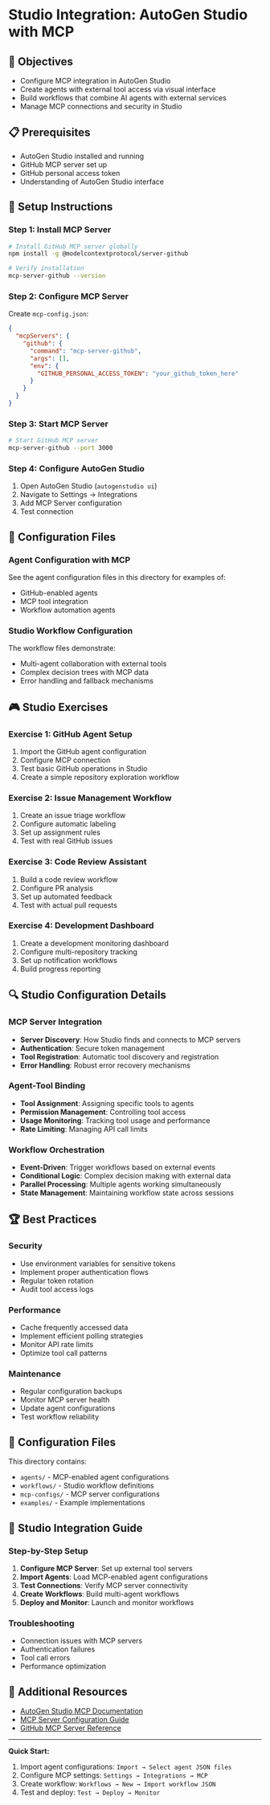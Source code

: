 # Studio Integration: AutoGen Studio with MCP

## 🎯 Objectives
- Configure MCP integration in AutoGen Studio
- Create agents with external tool access via visual interface
- Build workflows that combine AI agents with external services
- Manage MCP connections and security in Studio

## 📋 Prerequisites
- AutoGen Studio installed and running
- GitHub MCP server set up
- GitHub personal access token
- Understanding of AutoGen Studio interface

## 🚀 Setup Instructions

### Step 1: Install MCP Server
```bash
# Install GitHub MCP server globally
npm install -g @modelcontextprotocol/server-github

# Verify installation
mcp-server-github --version
```

### Step 2: Configure MCP Server
Create `mcp-config.json`:
```json
{
  "mcpServers": {
    "github": {
      "command": "mcp-server-github",
      "args": [],
      "env": {
        "GITHUB_PERSONAL_ACCESS_TOKEN": "your_github_token_here"
      }
    }
  }
}
```

### Step 3: Start MCP Server
```bash
# Start GitHub MCP server
mcp-server-github --port 3000
```

### Step 4: Configure AutoGen Studio
1. Open AutoGen Studio (`autogenstudio ui`)
2. Navigate to Settings → Integrations
3. Add MCP Server configuration
4. Test connection

## 🔧 Configuration Files

### Agent Configuration with MCP
See the agent configuration files in this directory for examples of:
- GitHub-enabled agents
- MCP tool integration
- Workflow automation agents

### Studio Workflow Configuration
The workflow files demonstrate:
- Multi-agent collaboration with external tools
- Complex decision trees with MCP data
- Error handling and fallback mechanisms

## 🎮 Studio Exercises

### Exercise 1: GitHub Agent Setup
1. Import the GitHub agent configuration
2. Configure MCP connection
3. Test basic GitHub operations in Studio
4. Create a simple repository exploration workflow

### Exercise 2: Issue Management Workflow
1. Create an issue triage workflow
2. Configure automatic labeling
3. Set up assignment rules
4. Test with real GitHub issues

### Exercise 3: Code Review Assistant
1. Build a code review workflow
2. Configure PR analysis
3. Set up automated feedback
4. Test with actual pull requests

### Exercise 4: Development Dashboard
1. Create a development monitoring dashboard
2. Configure multi-repository tracking
3. Set up notification workflows
4. Build progress reporting

## 🔍 Studio Configuration Details

### MCP Server Integration
- **Server Discovery**: How Studio finds and connects to MCP servers
- **Authentication**: Secure token management
- **Tool Registration**: Automatic tool discovery and registration
- **Error Handling**: Robust error recovery mechanisms

### Agent-Tool Binding
- **Tool Assignment**: Assigning specific tools to agents
- **Permission Management**: Controlling tool access
- **Usage Monitoring**: Tracking tool usage and performance
- **Rate Limiting**: Managing API call limits

### Workflow Orchestration
- **Event-Driven**: Trigger workflows based on external events
- **Conditional Logic**: Complex decision making with external data
- **Parallel Processing**: Multiple agents working simultaneously
- **State Management**: Maintaining workflow state across sessions

## 🏆 Best Practices

### Security
- Use environment variables for sensitive tokens
- Implement proper authentication flows
- Regular token rotation
- Audit tool access logs

### Performance
- Cache frequently accessed data
- Implement efficient polling strategies
- Monitor API rate limits
- Optimize tool call patterns

### Maintenance
- Regular configuration backups
- Monitor MCP server health
- Update agent configurations
- Test workflow reliability

## 📁 Configuration Files

This directory contains:
- `agents/` - MCP-enabled agent configurations
- `workflows/` - Studio workflow definitions
- `mcp-configs/` - MCP server configurations
- `examples/` - Example implementations

## 🔗 Studio Integration Guide

### Step-by-Step Setup
1. **Configure MCP Server**: Set up external tool servers
2. **Import Agents**: Load MCP-enabled agent configurations
3. **Test Connections**: Verify MCP server connectivity
4. **Create Workflows**: Build multi-agent workflows
5. **Deploy and Monitor**: Launch and monitor workflows

### Troubleshooting
- Connection issues with MCP servers
- Authentication failures
- Tool call errors
- Performance optimization

## 📖 Additional Resources

- [AutoGen Studio MCP Documentation](https://microsoft.github.io/autogen/docs/ecosystem/autogen-studio)
- [MCP Server Configuration Guide](https://modelcontextprotocol.io/docs/servers)
- [GitHub MCP Server Reference](https://github.com/modelcontextprotocol/servers/tree/main/src/github)

---

**Quick Start:**
1. Import agent configurations: `Import → Select agent JSON files`
2. Configure MCP settings: `Settings → Integrations → MCP`
3. Create workflow: `Workflows → New → Import workflow JSON`
4. Test and deploy: `Test → Deploy → Monitor`
